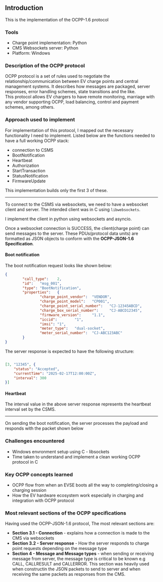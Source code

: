 ## Introduction 
This is the implementation of the OCPP-1.6 protocol

### Tools
- Charge point implementation: Python
- CMS Websockets server: Python
- Platform: Windows

### Description of the OCPP protocol
OCPP protocol is a set of rules used to negotiate the relationship/communication between EV charge points and central management systems.  It describes how messages are packaged, server responses, error handling schemes, state transitions and the like.   
This protocol allows EV chargers to have remote monitoring, marriage with any vendor supporting OCPP, load balancing, control and payment schemes, among others. 

### Approach used to implement 
For implementation of this protocol, I mapped out the necessary functionality I need to implement. Listed below are the functions needed to have a full working OCPP stack:
- connection to CSMS
- BootNotification 
- Heartbeat
- Authorization 
- StartTransaction
- StatusNotification
- FirmwareUpdate

This implementation builds only the first 3 of these.

---
To connect to the CSMS via websockets, we need to have a websocket client and server. The intended client was in C using ```libwebsockets```.  

I implement the client in python using websockets and asyncio.

Once a websocket connection is SUCCESS, the client(charge point) can send messages to the server. These PDUs(protocol data units) are formatted as JSON objects to conform with the **OCPP-JSON-1.6 Specification**. 


#### Boot notification
The boot notification request looks like shown below: 

```json
{
        "call_type":    2,
        "id":   "msg_001",
        "type": "BootNotification",
        "properties":   {
                "charge_point_vendor":  "VENDOR",
                "charge_point_model":   "CP001",
                "charge_point_serial_number":   "CJ-12345ABCD",
                "charge_box_serial_number":     "CJ-ABCD12345",
                "firmware_version":     "1.1",
                "iccid":        "1",
                "imsi": "1",
                "meter_type":   "dual-socket",
                "meter_serial_number":  "CJ-ABC123ABC"
        }
}

```

The server response is expected to have the following structure: 

```json

[3, "12345", {
    "status": "Accepted",
    "currentTime": "2025-02-17T12:00:00Z",
    "interval": 300
}]

```

#### Heartbeat
The interval value in the above server response represents the heartbeat interval set by the CSMS. 

---
On sending the boot notification, the server processes the payload and responds with the packet shown below

### Challenges encountered
- Windows envronment setup using C - libsockets 
- Time taken to understand and implement a clean working OCPP protocol in C 

### Key OCPP concepts learned 
- OCPP flow from when an EVSE boots all the way to completing/closing a charging session
- How the EV hardware ecosystem work especially in charging and integration with OCPP protocol

### Most relevant sections of the OCPP specifications 
Having used the OCPP-JSON-1.6 protocol, The most relevant sections are:
- **Section 3.1 - Connection** - explains how a connection is made to the CMS via websockets
- **Section 3.2 - Server response** - How the server responds to charge point requests depending on the message type
- **Section 4 - Message and Message types**  - when sending or receiving message from server, the message type is critical to be known e.g CALL, CALLRESULT and CALLERROR. This section was heavily used when constructin the JSON packets to send to server and when receiving the same packets as responses from the CMS.

